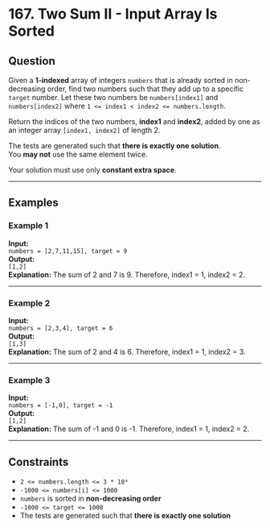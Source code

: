 # 167. Two Sum II - Input Array Is Sorted

## Question

Given a **1-indexed** array of integers `numbers` that is already sorted in non-decreasing order, find two numbers such that they add up to a specific `target` number. Let these two numbers be `numbers[index1]` and `numbers[index2]` where `1 <= index1 < index2 <= numbers.length`.

Return the indices of the two numbers, **index1** and **index2**, added by one as an integer array `[index1, index2]` of length 2.

The tests are generated such that **there is exactly one solution**.  
You **may not** use the same element twice.

Your solution must use only **constant extra space**.

---

## Examples

### Example 1
**Input:**  
`numbers = [2,7,11,15], target = 9`  
**Output:**  
`[1,2]`  
**Explanation:** The sum of 2 and 7 is 9. Therefore, index1 = 1, index2 = 2.

---

### Example 2
**Input:**  
`numbers = [2,3,4], target = 6`  
**Output:**  
`[1,3]`  
**Explanation:** The sum of 2 and 4 is 6. Therefore, index1 = 1, index2 = 3.

---

### Example 3
**Input:**  
`numbers = [-1,0], target = -1`  
**Output:**  
`[1,2]`  
**Explanation:** The sum of -1 and 0 is -1. Therefore, index1 = 1, index2 = 2.

---

## Constraints

- `2 <= numbers.length <= 3 * 10⁴`  
- `-1000 <= numbers[i] <= 1000`  
- `numbers` is sorted in **non-decreasing order**  
- `-1000 <= target <= 1000`  
- The tests are generated such that **there is exactly one solution**
